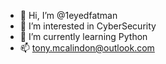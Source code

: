 - 👋 Hi, I’m @1eyedfatman
- 👀 I’m interested in CyberSecurity
- 🌱 I’m currently learning Python
- 📫 tony.mcalindon@outlook.com

<!---
1eyedfatman/1eyedfatman is a ✨ special ✨ repository because its `README.md` (this file) appears on your GitHub profile.
You can click the Preview link to take a look at your changes.
--->
